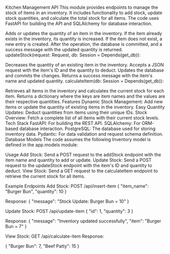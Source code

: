 Kitchen Management API
This module provides endpoints to manage the stock of items in an inventory. It includes functionality to add stock, update stock quantities, and calculate the total stock for all items. The code uses FastAPI for building the API and SQLAlchemy for database interaction.

Adds or updates the quantity of an item in the inventory.
If the item already exists in the inventory, its quantity is increased.
If the item does not exist, a new entry is created.
After the operation, the database is committed, and a success message with the updated quantity is returned.
updateStock(request: Request, db: Session = Depends(get_db)):

Decreases the quantity of an existing item in the inventory.
Accepts a JSON request with the item's ID and the quantity to deduct.
Updates the database and commits the changes.
Returns a success message with the item's name and updated quantity.
calculateItem(db: Session = Depends(get_db)):

Retrieves all items in the inventory and calculates the current stock for each item.
Returns a dictionary where the keys are item names and the values are their respective quantities.
Features
Dynamic Stock Management: Add new items or update the quantity of existing items in the inventory.
Easy Quantity Updates: Deduct quantities from items using their unique IDs.
Stock Overview: Fetch a complete list of all items with their current stock levels.
Tech Stack
FastAPI: For building the REST API.
SQLAlchemy: For ORM-based database interaction.
PostgreSQL: The database used for storing inventory data.
Pydantic: For data validation and request schema definition.
Database Models
The code assumes the following Inventory model is defined in the app.models module:

Usage
Add Stock: Send a POST request to the addStock endpoint with the item name and quantity to add or update.
Update Stock: Send a POST request to the updateStock endpoint with the item's ID and quantity to deduct.
View Stock: Send a GET request to the calculateItem endpoint to retrieve the current stock for all items.

Example Endpoints
Add Stock:
POST /api/insert-item
{
  "item_name": "Burger Bun",
  "quantity": 10
}

Response:
{
  "message": "Stock Update: Burger Bun = 10"
}

Update Stock:
POST /api/update-item
{
  "id": 1,
  "quantity": 3
}

Response:
{
  "message": "Inventory updated successfully",
  "item": "Burger Bun = 7"
}

View Stock:
GET /api/calculate-item
Response:

{
  "Burger Bun": 7,
  "Beef Patty": 15
}

